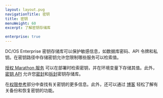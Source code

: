 ```yaml
---
layout: layout.pug
navigationTitle: 密钥
title: 密钥
menuWeight: 60
excerpt: 了解密钥存储库

enterprise: true
---
```

<!-- The source repository for this topic is https://github.com/dcos/dcos-docs-site -->


DC/OS Enterprise 密钥存储库可以保护敏感信息，如数据库密码、API 令牌和私钥。在密钥路径中存储密钥允许您限制哪些服务可以检索值。

[授权 Marathon 服务](/1.12//security/ent/#spaces) 可以在部署时检索密钥，并在环境变量下存储其值。此外，[密钥 API](/1.12/security/ent/secrets/secrets-api/) 允许您[密封](/1.12/security/ent/secrets/seal-store/)和[拆封](/1.12/security/ent/secrets/unseal-store/)密钥存储库。


在[权限参考](/1.12/security/ent/perms-reference/#secrets)部分中查找有关密钥的更多信息。此外，还可以通过  [博客](https://mesosphere.com/blog/backup-restore-secrets/) 轻松了解有关备份和恢复密钥的功能。